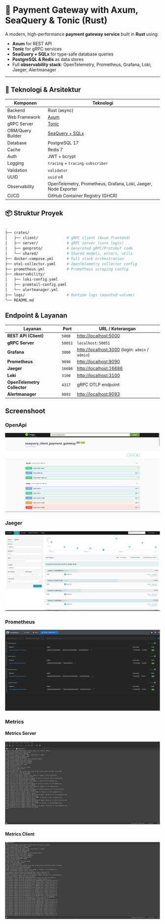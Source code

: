 # 🚀 Payment Gateway with Axum, SeaQuery & Tonic (Rust)

A modern, high-performance **payment gateway service** built in **Rust** using:
- **Axum** for REST API
- **Tonic** for gRPC services
- **SeaQuery + SQLx** for type-safe database queries
- **PostgreSQL & Redis** as data stores
- Full **observability stack**: OpenTelemetry, Prometheus, Grafana, Loki, Jaeger, Alertmanager


---

## 🧩 Teknologi & Arsitektur

<div className="tech-grid">

| Komponen | Teknologi |
|--------|----------|
| Backend | Rust (async) |
| Web Framework | [Axum](https://github.com/tokio-rs/axum) |
| gRPC Server | [Tonic](https://github.com/hyperium/tonic) |
| ORM/Query Builder | [SeaQuery + SQLx](https://www.sea-ql.org/) |
| Database | PostgreSQL 17 |
| Cache | Redis 7 |
| Auth | JWT + bcrypt |
| Logging | `tracing` + `tracing-subscriber` |
| Validation | `validator` |
| UUID | `uuid` v4 |
| Observability | OpenTelemetry, Prometheus, Grafana, Loki, Jaeger, Node Exporter |
| CI/CD | GitHub Container Registry (GHCR) |


## 📦 Struktur Proyek

```bash
.
├── crates/
│   ├── client/             # gRPC client (Axum frontend)
│   ├── server/             # gRPC server (core logic)
│   ├── genproto/           # Generated gRPC/Protobuf code
│   └── shared/             # Shared models, errors, utils
├── docker-compose.yml      # Full stack orchestration
├── otel-collector.yaml     # OpenTelemetry collector config
├── prometheus.yml          # Prometheus scraping config
├── observability/
│   ├── loki-config.yaml
│   ├── promtail-config.yaml
│   └── alertmanager.yml
├── logs/                   # Runtime logs (mounted volume)
└── README.md
```

## Endpoint & Layanan


| Layanan                   | Port   | URL / Keterangan                                                                 |
|---------------------------|--------|----------------------------------------------------------------------------------|
| **REST API (Client)**     | `5000` | [http://localhost:5000](http://localhost:5000)                                   |
| **gRPC Server**           | `50051`| `localhost:50051`                                                                |
| **Grafana**               | `3000` | [http://localhost:3000](http://localhost:3000) (login: `admin` / `admin`)        |
| **Prometheus**            | `9090` | [http://localhost:9090](http://localhost:9090)                                   |
| **Jaeger**                | `16686`| [http://localhost:16686](http://localhost:16686)                                 |
| **Loki**                  | `3100` | [http://localhost:3100](http://localhost:3100)                                   |
| **OpenTelemetry Collector** | `4317` | gRPC OTLP endpoint                                                              |
| **Alertmanager**          | `9093` | [http://localhost:9093](http://localhost:9093)                                   |
##

## Screenshoot

### OpenApi

<img src="./images/openapi.png" />

### Jaeger

<img src="./images/Jaeger.png" />


### Prometheus

<img src="./images/prometheus.png" />


### Metrics

#### Metrics Server

<img src="./images/metrics_server.png" />

#### Metrics Client

<img src="./images/metrics_client.png" />
